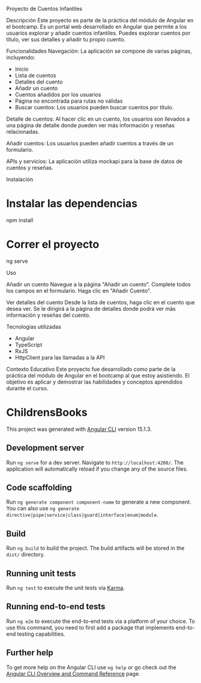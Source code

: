 Proyecto de Cuentos Infantiles

Descripción
Este proyecto es parte de la práctica del módulo de Angular en el bootcamp. Es un portal web desarrollado en Angular que permite a los usuarios explorar y añadir cuentos infantiles. Puedes explorar cuentos por título, ver sus detalles y añadir tu propio cuento.

Funcionalidades
Navegación: La aplicación se compone de varias páginas, incluyendo:
- Inicio
- Lista de cuentos
- Detalles del cuento
- Añadir un cuento
- Cuentos añadidos por los usuarios
- Página no encontrada para rutas no válidas
- Buscar cuentos: Los usuarios pueden buscar cuentos por título.

Detalle de cuentos: Al hacer clic en un cuento, los usuarios son llevados a una página de detalle donde pueden ver más información y reseñas relacionadas.

Añadir cuentos: Los usuarios pueden añadir cuentos a través de un formulario.

APIs y servicios: La aplicación utiliza mockapi para la base de datos de cuentos y reseñas.

Instalación

# Instalar las dependencias
npm install

# Correr el proyecto
ng serve

Uso

Añadir un cuento
Navegue a la página "Añadir un cuento".
Complete todos los campos en el formulario.
Haga clic en "Añadir Cuento".

Ver detalles del cuento
Desde la lista de cuentos, haga clic en el cuento que desea ver.
Se le dirigirá a la página de detalles donde podrá ver más información y reseñas del cuento.

Tecnologías utilizadas
- Angular
- TypeScript
- RxJS
- HttpClient para las llamadas a la API

Contexto Educativo
Este proyecto fue desarrollado como parte de la práctica del módulo de Angular en el bootcamp al que estoy asistiendo. El objetivo es aplicar y demostrar las habilidades y conceptos aprendidos durante el curso.


# ChildrensBooks

This project was generated with [Angular CLI](https://github.com/angular/angular-cli) version 15.1.3.

## Development server

Run `ng serve` for a dev server. Navigate to `http://localhost:4200/`. The application will automatically reload if you change any of the source files.

## Code scaffolding

Run `ng generate component component-name` to generate a new component. You can also use `ng generate directive|pipe|service|class|guard|interface|enum|module`.

## Build

Run `ng build` to build the project. The build artifacts will be stored in the `dist/` directory.

## Running unit tests

Run `ng test` to execute the unit tests via [Karma](https://karma-runner.github.io).

## Running end-to-end tests

Run `ng e2e` to execute the end-to-end tests via a platform of your choice. To use this command, you need to first add a package that implements end-to-end testing capabilities.

## Further help

To get more help on the Angular CLI use `ng help` or go check out the [Angular CLI Overview and Command Reference](https://angular.io/cli) page.
